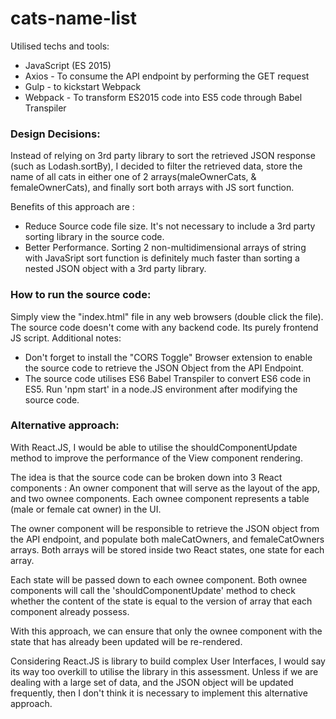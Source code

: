 # cats-name-list #
Utilised techs and tools:
* JavaScript (ES 2015)
* Axios - To consume the API endpoint by performing the GET request
* Gulp - to kickstart Webpack
* Webpack - To transform ES2015 code into ES5 code through Babel Transpiler

### Design Decisions: ###
Instead of relying on 3rd party library to sort the retrieved JSON response
(such as Lodash.sortBy), I decided to filter the retrieved data, store
the name of all cats in either one of 2 arrays(maleOwnerCats, & femaleOwnerCats),
and finally sort both arrays with JS sort function.

Benefits of this approach are :
* Reduce Source code file size.
It's not necessary to include a 3rd party sorting library in the source code.
* Better Performance.
Sorting 2 non-multidimensional arrays of string with JavaSript sort function is
definitely much faster than sorting a nested JSON object with a 3rd party library.

### How to run the source code: ###
Simply view the "index.html" file in any web browsers (double click the file).
The source code doesn't come with any backend code. Its purely frontend JS script.
Additional notes:
* Don't forget to install the "CORS Toggle" Browser extension
to enable the source code to retrieve the JSON Object from the
API Endpoint.
* The source code utilises ES6 Babel Transpiler to convert ES6 code in ES5.
Run 'npm start' in a node.JS environment after modifying the source code.

### Alternative approach: ###
With React.JS, I would be able to utilise the shouldComponentUpdate method to
improve the performance of the View component rendering.

The idea is that the source code can be broken down into 3 React components :
An owner component that will serve as the layout of the app, and two ownee
components. Each ownee component represents a table (male or female cat owner)
in the UI.

The owner component will be responsible to retrieve the JSON object from the API
endpoint, and populate both maleCatOwners, and femaleCatOwners arrays. Both arrays
will be stored inside two React states, one state for each array.

Each state will be passed down to each ownee component. Both ownee components will
call the 'shouldComponentUpdate' method to check whether the content of the state
is equal to the version of array that each component already possess.

With this approach, we can ensure that only the ownee component with the state that
has already been updated will be re-rendered.

Considering React.JS is library to build complex User Interfaces, I would say its way too overkill to utilise the library in this assessment. Unless if we are dealing
with a large set of data, and the JSON object will be updated frequently, then
I don't think it is necessary to implement this alternative approach.  
